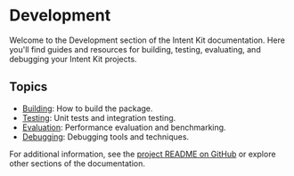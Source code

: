 # Development

Welcome to the Development section of the Intent Kit documentation. Here you'll find guides and resources for building, testing, evaluating, and debugging your Intent Kit projects.

## Topics

- [Building](building.md): How to build the package.
- [Testing](testing.md): Unit tests and integration testing.
- [Evaluation](evaluation.md): Performance evaluation and benchmarking.
- [Debugging](debugging.md): Debugging tools and techniques.

For additional information, see the [project README on GitHub](https://github.com/Stephen-Collins-tech/intent-kit#readme) or explore other sections of the documentation.
